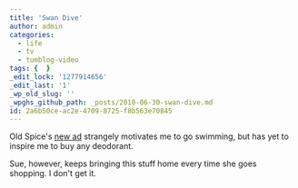 ```yaml
---
title: 'Swan Dive'
author: admin
categories:
  - life
  - tv
  - tumblog-video
tags: {  }
_edit_lock: '1277914656'
_edit_last: '1'
_wp_old_slug: ''
_wpghs_github_path: _posts/2010-06-30-swan-dive.md
id: 2a6b50ce-ac2e-4709-8725-f8b563e70845
---
```

<p>Old Spice's <a href="http://www.youtube.com/watch?v=uLTIowBF0kE">new ad</a> strangely motivates me to go swimming, but has yet to inspire me to buy any deodorant.</p>
<p>Sue, however, keeps bringing this stuff home every time she goes shopping.  I don't get it.</p>
